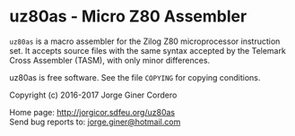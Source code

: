 uz80as - Micro Z80 Assembler
============================

`uz80as` is a macro assembler for the Zilog Z80 microprocessor instruction set.
It accepts source files with the same syntax accepted by the Telemark Cross
Assembler (TASM), with only minor differences.

uz80as is free software. See the file `COPYING` for copying conditions.

Copyright (c) 2016-2017 Jorge Giner Cordero

Home page: http://jorgicor.sdfeu.org/uz80as  
Send bug reports to: jorge.giner@hotmail.com

